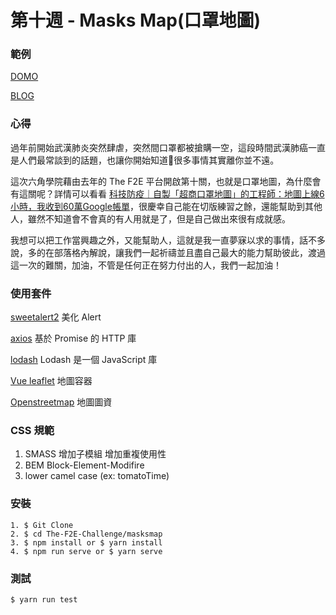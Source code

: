 # 第十週 - Masks Map(口罩地圖)

### 範例

[DOMO](https://rexhung0302.github.io/The-F2E-Challenge/masks-map/dist/index.html#/masksMap/index)

[BLOG](https://rexhung0302.github.io/2020/02/12/20200212/)

### 心得
過年前開始武漢肺炎突然肆虐，突然間口罩都被搶購一空，這段時間武漢肺癌一直是人們最常談到的話題，也讓你開始知道很多事情其實離你並不遠。

這次六角學院藉由去年的 The F2E 平台開啟第十關，也就是口罩地圖，為什麼會有這關呢？詳情可以看看 [科技防疫｜自製「超商口罩地圖」的工程師：地圖上線6小時，我收到60萬Google帳單](https://futurecity.cw.com.tw/article/1239)，很慶幸自己能在切版練習之餘，還能幫助到其他人，雖然不知道會不會真的有人用就是了，但是自己做出來很有成就感。

我想可以把工作當興趣之外，又能幫助人，這就是我一直夢寐以求的事情，話不多說，多的在部落格內解說，讓我們一起祈禱並且盡自己最大的能力幫助彼此，渡過這一次的難關，加油，不管是任何正在努力付出的人，我們一起加油！

### 使用套件
[sweetalert2](https://sweetalert2.github.io/) 美化 Alert

[axios](https://github.com/axios/axios) 基於 Promise 的 HTTP 庫

[lodash](https://www.lodashjs.com/) Lodash 是一個 JavaScript 庫

[Vue leaflet](https://vue2-leaflet.netlify.com/) 地圖容器

[Openstreetmap](https://www.openstreetmap.org/#map=8/23.611/120.768) 地圖圖資

### CSS 規範
1. SMASS 增加子模組 增加重複使用性
2. BEM Block-Element-Modifire
3. lower camel case (ex: tomatoTime)

### 安裝
```
1. $ Git Clone
2. $ cd The-F2E-Challenge/masksmap
3. $ npm install or $ yarn install
4. $ npm run serve or $ yarn serve
```

### 測試
```
$ yarn run test
```